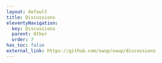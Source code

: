 ```yaml
---
layout: default
title: Discussions
eleventyNavigation:
  key: Discussions
  parent: Other
  order: 7
has_toc: false
external_link: https://github.com/swup/swup/discussions
---
```

